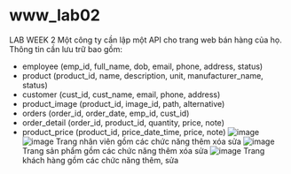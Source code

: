 # www_lab02
LAB WEEK 2
Một công ty cần lập một API cho trang web bán hàng của họ. Thông tin cần lưu trữ bao gồm:
- employee (emp_id, full_name, dob, email, phone, address, status)
- product (product_id, name, description, unit, manufacturer_name, status)
- customer (cust_id, cust_name, email, phone, address)
- product_image (product_id, image_id, path, alternative)
- orders (order_id, order_date, emp_id, cust_id)
- order_detail (order_id, product_id, quantity, price, note)
- product_price (product_id, price_date_time, price, note)
![image](https://github.com/NguyenQuocKhoi/www_lab02/assets/98084575/25103d2c-9955-4230-9432-7e7f7a68e5f0)
![image](https://github.com/NguyenQuocKhoi/www_lab02/assets/98084575/04ce4e7d-51fe-4abe-a801-252168006d48)
Trang nhân viên gồm các chức năng thêm xóa sửa 
![image](https://github.com/NguyenQuocKhoi/www_lab02/assets/98084575/e47af421-be51-4fa5-985e-76f7c52612d4)
Trang sản phẩm gồm các chức năng thêm xóa sửa 
![image](https://github.com/NguyenQuocKhoi/www_lab02/assets/98084575/659cfc58-c176-4bc0-9ce5-0cdea3822ac4)
Trang khách hàng gồm các chức năng thêm, sửa

